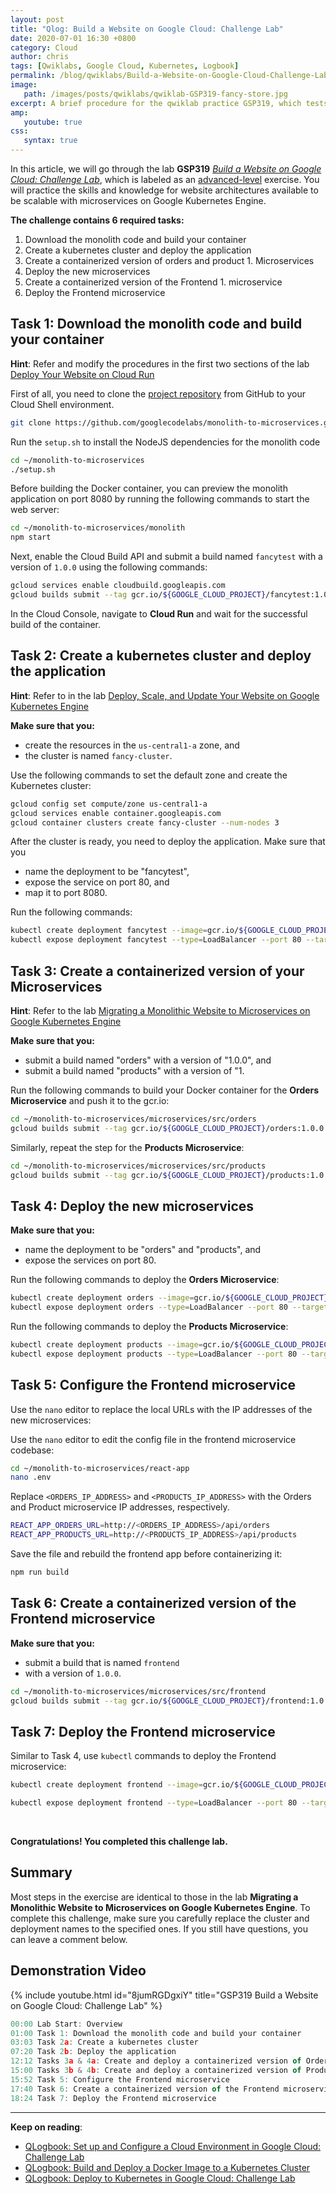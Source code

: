 ```yaml
---
layout: post
title: "Qlog: Build a Website on Google Cloud: Challenge Lab"
date: 2020-07-01 16:30 +0800
category: Cloud
author: chris
tags: [Qwiklabs, Google Cloud, Kubernetes, Logbook]
permalink: /blog/qwiklabs/Build-a-Website-on-Google-Cloud-Challenge-Lab
image: 
   path: /images/posts/qwiklabs/qwiklab-GSP319-fancy-store.jpg
excerpt: A brief procedure for the qwiklab practice GSP319, which tests your skills to deploy containerized microservices for website frontend and backend to Kubernetes.
amp:
   youtube: true
css:
   syntax: true
---
```


In this article, we will go through the lab **GSP319** _[Build a Website on Google Cloud: Challenge Lab](https://www.qwiklabs.com/focuses/11765?parent=catalog)_, which is labeled as an [advanced-level](https://www.qwiklabs.com/quests/115) exercise. You will practice the skills and knowledge for website architectures available to be scalable with microservices on Google Kubernetes Engine.

**The challenge contains 6 required tasks:**
1. Download the monolith code and build your container
1. Create a kubernetes cluster and deploy the application
1. Create a containerized version of orders and product 1. Microservices
1. Deploy the new microservices
1. Create a containerized version of the Frontend 1. microservice
1. Deploy the Frontend microservice

## Task 1: Download the monolith code and build your container

**Hint**: Refer and modify the procedures in the first two sections of the lab [Deploy Your Website on Cloud Run](https://www.qwiklabs.com/focuses/10445?parent=catalog)

First of all, you need to clone the [project repository](https://github.com/googlecodelabs/monolith-to-microservices.git) from GitHub to your Cloud Shell environment.

```bash
git clone https://github.com/googlecodelabs/monolith-to-microservices.git
```

Run the `setup.sh` to install the NodeJS dependencies for the monolith code

```bash
cd ~/monolith-to-microservices
./setup.sh
```

Before building the Docker container, you can preview the monolith application on port 8080 by running the following commands to start the web server:

```bash
cd ~/monolith-to-microservices/monolith
npm start
```

Next, enable the Cloud Build API and submit a build named `fancytest` with a version of `1.0.0` using the following commands:

```bash
gcloud services enable cloudbuild.googleapis.com
gcloud builds submit --tag gcr.io/${GOOGLE_CLOUD_PROJECT}/fancytest:1.0.0 .
```

In the Cloud Console, navigate to **Cloud Run** and wait for the successful build of the container.

## Task 2: Create a kubernetes cluster and deploy the application

**Hint**: Refer to in the lab [Deploy, Scale, and Update Your Website on Google Kubernetes Engine](https://www.qwiklabs.com/focuses/10470?parent=catalog)

**Make sure that you:**

- create the resources in the `us-central1-a` zone, and
- the cluster is named `fancy-cluster`.

Use the following commands to set the default zone and create the Kubernetes cluster:

```bash
gcloud config set compute/zone us-central1-a
gcloud services enable container.googleapis.com
gcloud container clusters create fancy-cluster --num-nodes 3
```

After the cluster is ready, you need to deploy the application. Make sure that you
- name the deployment to be "fancytest",
- expose the service on port 80, and
- map it to port 8080.

Run the following commands:

```bash
kubectl create deployment fancytest --image=gcr.io/${GOOGLE_CLOUD_PROJECT}/fancytest:1.0.0
kubectl expose deployment fancytest --type=LoadBalancer --port 80 --target-port 8080
```

## Task 3: Create a containerized version of your Microservices

**Hint**: Refer to the lab [Migrating a Monolithic Website to Microservices on Google Kubernetes Engine](https://www.qwiklabs.com/focuses/11953?parent=catalog)

**Make sure that you:**

- submit a build named "orders" with a version of "1.0.0", and
- submit a build named "products" with a version of "1.

Run the following commands to build your Docker container for the **Orders Microservice** and push it to the gcr.io:

```bash
cd ~/monolith-to-microservices/microservices/src/orders
gcloud builds submit --tag gcr.io/${GOOGLE_CLOUD_PROJECT}/orders:1.0.0 .
```

Similarly, repeat the step for the **Products Microservice**:

```bash
cd ~/monolith-to-microservices/microservices/src/products
gcloud builds submit --tag gcr.io/${GOOGLE_CLOUD_PROJECT}/products:1.0.0 .
```

## Task 4: Deploy the new microservices

**Make sure that you:**

- name the deployment to be "orders" and "products", and 
- expose the services on port 80.

Run the following commands to deploy the **Orders Microservice**:

```bash
kubectl create deployment orders --image=gcr.io/${GOOGLE_CLOUD_PROJECT}/orders:1.0.0
kubectl expose deployment orders --type=LoadBalancer --port 80 --target-port 8081
```

Run the following commands to deploy the **Products Microservice**:

```bash
kubectl create deployment products --image=gcr.io/${GOOGLE_CLOUD_PROJECT}/products:1.0.0
kubectl expose deployment products --type=LoadBalancer --port 80 --target-port 8082
```

## Task 5: Configure the Frontend microservice

Use the `nano` editor to replace the local URLs with the IP addresses of the new microservices:

Use the `nano` editor to edit the config file in the frontend microservice codebase:

```bash
cd ~/monolith-to-microservices/react-app
nano .env
```

Replace `<ORDERS_IP_ADDRESS>` and `<PRODUCTS_IP_ADDRESS>` with the Orders and Product microservice IP addresses, respectively.

```bash
REACT_APP_ORDERS_URL=http://<ORDERS_IP_ADDRESS>/api/orders
REACT_APP_PRODUCTS_URL=http://<PRODUCTS_IP_ADDRESS>/api/products
```

Save the file and rebuild the frontend app before containerizing it:

```bash
npm run build
```

## Task 6: Create a containerized version of the Frontend microservice

**Make sure that you:**

- submit a build that is named `frontend`
- with a version of `1.0.0`.

```bash
cd ~/monolith-to-microservices/microservices/src/frontend
gcloud builds submit --tag gcr.io/${GOOGLE_CLOUD_PROJECT}/frontend:1.0.0 .
```

## Task 7: Deploy the Frontend microservice

Similar to Task 4, use `kubectl` commands to deploy the Frontend microservice:

```bash
kubectl create deployment frontend --image=gcr.io/${GOOGLE_CLOUD_PROJECT}/frontend:1.0.0

kubectl expose deployment frontend --type=LoadBalancer --port 80 --target-port 8080
```

<br/>

**Congratulations! You completed this challenge lab.**

## Summary

Most steps in the exercise are identical to those in the lab **Migrating a Monolithic Website to Microservices on Google Kubernetes Engine**. To complete this challenge, make sure you carefully replace the cluster and deployment names to the specified ones. If you still have questions, you can leave a comment below.

## Demonstration Video

{% include youtube.html id="8jumRGDgxiY" title="GSP319 Build a Website on Google Cloud: Challenge Lab" %}

```ts
00:00 Lab Start: Overview
01:00 Task 1: Download the monolith code and build your container
03:03 Task 2a: Create a kubernetes cluster 
07:20 Task 2b: Deploy the application
12:12 Tasks 3a & 4a: Create and deploy a containerized version of Orders Microservice
15:00 Tasks 3b & 4b: Create and deploy a containerized version of Products Microservice
15:52 Task 5: Configure the Frontend microservice
17:40 Task 6: Create a containerized version of the Frontend microservice
18:24 Task 7: Deploy the Frontend microservice
```

* * *

**Keep on reading**:

- [QLogbook: Set up and Configure a Cloud Environment in Google Cloud: Challenge Lab](/blog/qwiklabs/Set-up-and-Configure-a-Cloud-Environment-in-Google-Cloud-Challenge-Lab)
- [QLogbook: Build and Deploy a Docker Image to a Kubernetes Cluster](/blog/qwiklabs/Build-and-Deploy-a-Docker-Image-to-a-Kubernetes-Cluster)
- [QLogbook: Deploy to Kubernetes in Google Cloud: Challenge Lab](/blog/qwiklabs/Deploy-to-Kubernetes-in-Google-Cloud-Challenge-Lab)
